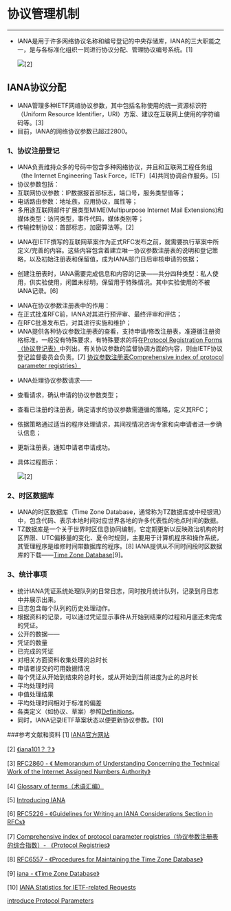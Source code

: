 # 协议管理机制
---
* IANA是用于许多网络协议名称和编号登记的中央存储库，IANA的三大职能之一，是与各标准化组织一同进行协议分配、管理协议编号系统。[1]

	![](http://i.imgur.com/hsyow96.jpg)[2]

## IANA协议分配
* IANA管理多种IETF网络协议参数，其中包括名称使用的统一资源标识符（Uniform Resource Identifier，URI）方案、建议在互联网上使用的字符编码等。[3]
* 目前，IANA的网络协议参数已超过2800。



### 1、协议注册登记
* IANA负责维持众多的号码中包含多种网络协议，并且和互联网工程任务组（the Internet Engineering Task Force，IETF）[4]共同协调合作服务。[5]
* 协议参数包括：
 * 互联网协议参数：IP数据报首部标志，端口号，服务类型值等；
 * 电话路由参数：地址族，应用协议，属性等；
 * 多用途互联网邮件扩展类型MIME(Multipurpose Internet Mail Extensions)和媒体类型：访问类型，事件代码，媒体类别等；
 * 传输控制协议：首部标志，加密算法等。[2]
- IANA在IETF撰写的互联网草案作为正式RFC发布之前，就需要执行草案中所定义/完善的内容。这些内容包含着建立唯一协议参数注册表的说明和登记策略，以及初始注册表和保留值，成为IANA部门日后审核申请的依据；
* 创建注册表时，IANA需要完成信息和内容的记录——共分四种类型：私人使用，供实验使用，闲置未标明，保留用于特殊情况。其中实验使用的不被IANA记录。[6]
- IANA在协议参数注册表中的作用：
 - 在正式批准RFC前，IANA对其进行预评审、最终评审和评估；
 - 在RFC批准发布后，对其进行实施和维护；
- IANA提供各种协议参数注册表的查看，支持申请/修改注册表，准遵循注册资格标准，一般没有特殊要求，有特殊要求的将在[Protocol Registration Forms（协议登记表）](http://www.iana.org/protocols/apply)中列出。有关协议参数的监督协调方面的内容，则由IETF协议登记监督委员会负责。[7] [协议参数注册表Comprehensive index of protocol parameter registries）](https://www.iana.org/protocols)
* IANA处理协议参数请求——
 * 查看请求，确认申请的协议参数类型；
 * 查看已注册的注册表，确定请求的协议参数需遵循的策略，定义其RFC；
 * 依据策略通过适当的程序处理请求，其间视情况咨询专家和向申请者进一步确认信息；
 * 更新注册表，通知申请者申请成功。
 * 具体过程图示：

	![](http://i.imgur.com/ZySpIkT.jpg)[2]




### 2、时区数据库
- IANA的时区数据库（Time Zone Database，通常称为TZ数据库或中经银讯）中，包含代码、表示本地时间对应世界各地的许多代表性的地点时间的数据。
- TZ数据库是一个关于世界时区信息协同编制，它定期更新以反映政治机构的时区界限、UTC偏移量的变化、夏令时规则，主要用于计算机程序和操作系统，其管理程序是维修时间带数据库的程序。[8]
IANA提供从不同时间段时区数据库的下载——[Time Zone Database](http://www.iana.org/time-zones)[9]。

### 3、统计事项
- 统计IANA凭证系统处理队列的日常日志，同时按月统计队列，记录到月日志中并展示出来。
 - 日志包含每个队列的历史处理动作。
 - 根据资料的记录，可以通过凭证显示事件从开始到结束的过程和月底还未完成的凭证。
- 公开的数据——
 - 凭证的数量
 - 已完成的凭证
 - 对相关方面资料收集处理的总时长
 - 申请者提交的可用数据情况
 - 每个凭证从开始到结束的总时长，或从开始到当前进度为止的总时长
 - 平均处理时间
 - 中值处理结果
 - 平均处理时间相对于标准的偏差
- 各类定义（如协议、草案）参照[Definitions](http://www.iana.org/performance/ietf-statistics)。
- 同时，IANA记录IETF草案状态以便更新协议参数。[10] 


###参考文献和资料 
[1] [IANA官方网站](http://www.iana.org/)

[2] [《iana101？？》]()

[3] [RFC2860 - 《 Memorandum of Understanding Concerning the Technical Work of the Internet Assigned Numbers Authority》](http://tools.ietf.org/html/rfc2860)

[4] [Glossary of terms（术语汇编）](http://www.iana.org/glossary)

[5] [Introducing IANA](http://www.iana.org/about)

[6] [RFC5226 - 《Guidelines for Writing an IANA Considerations Section in RFCs》](http://tools.ietf.org/html/rfc5226)

[7] [Comprehensive index of protocol parameter registries（协议参数注册表的综合指数）- 《Protocol Registries》](https://www.iana.org/protocols)

[8] [RFC6557 - 《Procedures for Maintaining the Time Zone Database》](http://tools.ietf.org/html/rfc6557)

[9] [iana - 《Time Zone Database》](http://www.iana.org/time-zones)

[10] [IANA Statistics for IETF-related Requests](http://www.iana.org/performance/ietf-statistics)

[introduce Protocol Parameters](https://icann.adobeconnect.com/p25olhfoar5/?launcher=false&fcsContent=true&pbMode=normal)


